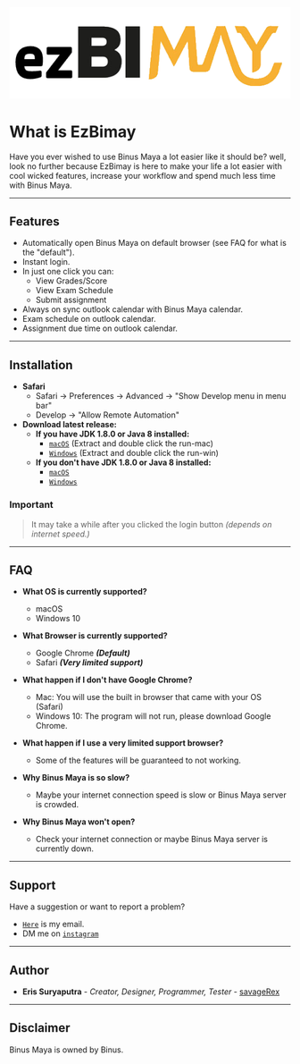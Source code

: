 ![](ezBimay.png)

# What is EzBimay
Have you ever wished to use Binus Maya a lot easier like it should be? well, look no further because EzBimay is here to 
make your life a lot easier with cool wicked features, increase your workflow and spend much less time with Binus Maya.

---

## Features
- Automatically open Binus Maya on default browser (see FAQ for what is the "default").
- Instant login.
- In just one click you can:
   - View Grades/Score
   - View Exam Schedule
   - Submit assignment
- Always on sync outlook calendar with Binus Maya calendar.
- Exam schedule on outlook calendar.
- Assignment due time on outlook calendar.

---

## Installation
- **Safari**
   - Safari -> Preferences -> Advanced -> "Show Develop menu in menu bar"
   - Develop -> "Allow Remote Automation"
- **Download latest release:** 
   - **If you have JDK 1.8.0 or Java 8 installed:** 
      - <a href="https://github.com/savageRex/EzBimay/releases/latest/download/EzBimay.zip" target="_blank">`macOS`</a> (Extract and double click the run-mac)
      - <a href="https://github.com/savageRex/EzBimay/releases/latest/download/EzBimay.zip" target="_blank">`Windows`</a> (Extract and double click the run-win)
   - **If you don't have JDK 1.8.0 or Java 8 installed:**
      - <a href="https://github.com/savageRex/EzBimay/releases/latest/download/EzBimay_macos-x64.zip" target="_blank">`macOS`</a>
      - <a href="https://github.com/savageRex/EzBimay/releases/latest/download/EzBimay_windows-x64.zip" target="_blank">`Windows`</a>

### Important
> It may take a while after you clicked the login button *(depends on internet speed.)*

---

## FAQ

- **What OS is currently supported?**
    - macOS
    - Windows 10
    
- **What Browser is currently supported?**
    - Google Chrome ***(Default)***
    - Safari ***(Very limited support)***
    
- **What happen if I don't have Google Chrome?**
   - Mac: You will use the built in browser that came with your OS (Safari)
   - Windows 10: The program will not run, please download Google Chrome.
    
- **What happen if I use a very limited support browser?**
   - Some of the features will be guaranteed to not working.

- **Why Binus Maya is so slow?**
   - Maybe your internet connection speed is slow or Binus Maya server is crowded.
   
- **Why Binus Maya won't open?**
   - Check your internet connection or maybe Binus Maya server is currently down.
---

## Support

Have a suggestion or want to report a problem?

- <a href="mailto:eris77cool@gmail.com" target="_blank">`Here`</a> is my email.
- DM me on <a href="http://instagram.com/eris.ky" target="_blank">`instagram`</a>

---

## Author
* **Eris Suryaputra** - *Creator, Designer, Programmer, Tester* - [savageRex](https://github.com/savageRex)

---

## Disclaimer
Binus Maya is owned by Binus.
